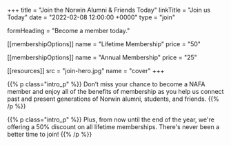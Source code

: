+++
title     = "Join the Norwin Alumni & Friends Today"
linkTitle = "Join us Today"
date  = "2022-02-08 12:00:00 +0000"
type  = "join"

formHeading = "Become a member today."

[[membershipOptions]]
  name = "Lifetime Membership"
  price = "50"

[[membershipOptions]]
  name = "Annual Membership"
  price = "25"

[[resources]]
  src  = "join-hero.jpg"
  name = "cover"
+++

{{% p class="intro_p" %}}
Don’t miss your chance to become a NAFA member and enjoy all of the benefits of membership as you help us connect past and present generations of Norwin alumni, students, and friends.
{{% /p %}}

{{% p class="intro_p" %}}
Plus, from now until the end of the year, we're offering a 50% discount on all lifetime memberships. There's never been a better time to join!
{{% /p %}}
